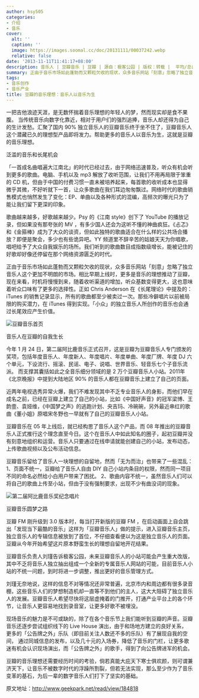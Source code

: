 ```yaml
---
author: hsy505
categories:
- 介绍
- 音乐
cover:
  alt: ''
  caption: ''
  image: https://images.soomal.cc/doc/20131111/00037242.webp
  relative: false
date: '2013-11-11T11:41:17+08:00'
description: 音乐人 | 豆瓣音乐 | 豆瓣 | 源自：极客公园 | 版权：转载 |  平均/总评分：10.00/10
summary: 正由于音乐市场如此蓬勃而又颗粒欠收的现状，众多音乐网站「刻意」忽略了独立音乐人这个更加不明朗的市场。相比早期上线时，更多是音乐的理想推动了豆瓣，现在来看，时机将慢慢到来，随着收听渠道的增加，听众基数变得更大，这也意味着听众口味有了更多的选择性……
tags:
- 音乐创作
- 音乐产业
title: 豆瓣的音乐理想：音乐人以音乐为生
---
```


一把吉他浪迹天涯，是无数怀揣着音乐理想的年轻人的梦，然而现实却是食不果腹。 当传统音乐向数字化靠近，相对于用户们的强烈追捧，音乐人却还得为自己的生计发愁。汇聚了国内 90% 独立音乐人的豆瓣音乐终于坐不住了，豆瓣音乐人这个潜藏已久的理想型产品即将发力。帮助更多的音乐人以音乐为生，这就是豆瓣的音乐理想。

泛滥的音乐和长尾机会

「一首成名曲唱遍大江南北」的时代已经过去，由于网络迅速普及，听众有机会听到更多的歌曲。电脑、手机以及 mp3 解放了收听范围，让我们不用再局限于笨重的 CD 机，但由于中国的付费习惯一直未被培养起来，每首歌的收听成本也显得微乎其微，不好听就下一首，让众多歌曲在我们耳边匆匆飘过。网络时代的歌曲销售模式也悄然发生了变化：EP、单曲以及各种形式的混编，高频次的曝光只为了能让我们留下更深的印象。

歌曲越来越多，好歌越来越少。Psy 的《江南 style》创下了 YouTube 的播放记录，但如果没有那夸张的 MV ，有多少国人还会为这听不懂的神曲疯狂。《忐忑》和《金箍棒》成为了大众的谈资，但如此独特的歌曲适合在什么样的公共场合播放？即便是聚会，多少也有些诡异吧。YY 频道里不辞辛苦的姑娘天天为你唱歌， 唱吧给予了大众自我娱乐的场所。我们听到的歌曲数目成指数级增长，能被记住的好歌却好像还停留在那个网络资源匮乏的时代。

正由于音乐市场如此蓬勃而又颗粒欠收的现状，众多音乐网站「刻意」忽略了独立音乐人这个更加不明朗的市场。相比早期上线时，更多是音乐的理想推动了豆瓣，现在来看，时机将慢慢到来，随着收听渠道的增加，听众基数变得更大，这也意味着听众口味有了更多的选择性。正如 Chris Anderson 在《长尾理论》中提及的：iTunes 的销售记录显示，所有的歌曲都至少被卖过一次。那些冷僻唱片以前被局限的购买潜力，在 iTunes 得到实现。「小众」的独立音乐人所创作的音乐也会通过长尾效应产生价值。

![豆瓣音乐首页](https://images.soomal.cc/doc/20131111/00037241.webp)





音乐人在豆瓣的自我生长

今年 1 月 24 日，第二届阿比鹿音乐正式召开，这是豆瓣为豆瓣音乐人专门颁发的奖项，包括年度音乐人、年度新人、年度唱片、年度单曲、年度厂牌、年度 DJ 六个单元，下设流行、摇滚、民谣、电子、说唱、世界音乐、轻音乐七个子音乐流派。 而支撑其囊括如此之全音乐细分领域的是 2 万个豆瓣音乐人小站。2011年《北京晚报》中提到大陆地区 90% 的音乐人都在豆瓣音乐上建立了自己的页面。

近两年电视选秀异常火爆，我们不难发现其中不乏专业音乐人的身影，而他们早在成名之前，已经在豆瓣上建立了自己的小站，比如《中国好声音》的冠军梁博、王韵壹、袁娅维，《中国梦之声》的逃跑计划、央吉玛、冷碗碗，另外最近串红的歌曲《董小姐》原唱宋冬野也一早就有了自己的豆瓣音乐人小站。

豆瓣音乐在 05 年上线后，就已经构思了音乐人这个产品，而 08 年推出的豆瓣音乐人正式推行这个理念直至今日。这个在音乐人中如此知名的圈子，起初豆瓣并没有刻意地组织和运营。音乐人只要通过在线申请就能创建自己的小站，发布动态， 上传歌曲视频以及公布活动信息。

豆瓣音乐留给了音乐人一块理想的自留地，然而「无为而治」也带来了一些混乱：1、页面不统一，豆瓣给了音乐人自由 DIY 自己小站内条目的权限，然而同一项目不同的命名必然给小白用户带来了困扰。 2、歌曲内容不统一，虽然音乐人们可以将自己的歌曲上传至小站，但由于没有强制要求，出现不少有曲没词的现象。

![第二届阿比鹿音乐奖纪念唱片](https://images.soomal.cc/doc/20131111/00037240.webp)





豆瓣音乐圆梦之路

豆瓣 FM 刚升级到 3.0 版本时，每当打开新版的豆瓣 FM ，在启动画面上自会跳出「发现当下最酷的音乐」这样为「豆瓣音乐人」做的提示，进入豆瓣音乐主页， 独立音乐人的专辑信息被放到了首位，不仔细查看便以为这是独立音乐人的页面。 豆瓣从今年开始希望这片原本野蛮生长的理想自留地开花结果。

豆瓣音乐负责人刘瑾告诉极客公园，未来豆瓣音乐人的小站可能会产生重大改版，其中不乏将音乐人独立抽出组成一个全新的专属音乐人网站的可能，目前音乐人小站的不统一问题，到时将进一步调整，推出更好的音乐管理方式。

刘瑾无奈地说，这样的信息不对等情况还非常普遍，北京市内和周边都有很多录音棚，这些音乐人们的梦想制造机却一直等不到他们的主人，这大大阻碍了独立音乐人的发展。豆瓣音乐人希望尽快将这层虚掩着的门推开，打通产业平台上的各个环节，让音乐人更容易地找到录音室，让更多好歌不被埋没。

现场音乐的魅力是不可或缺的，除了在各个音乐节上我们能听到豆瓣的声音。豆瓣音乐还逐步尝试组织线下的 Live House 演出，由于和场地方建立的良好关系， 更多的「公告牌之外」乐队（即目前关注人数还不多的乐队）有了展现自我的空间， 通过同城信息的发布，以及几十元的入场券，降低了音乐的门栏，让更多歌迷有机会认识现场演出，而「公告牌之外」的歌手，得到了向公告牌进军的机会。

豆瓣的音乐理想还需要经历时间的考验，倘若真能大庇天下寒士俱欢颜，则可谓兼济天下，让音乐不被数字时代的浮躁所割裂，但若无法实现，那么至少作为了音乐变革的基石，为后一辈的数字音乐人们打下了坚实的基础。

原文地址：http://www.geekpark.net/read/view/184818